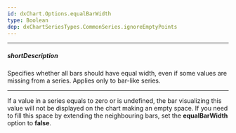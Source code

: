 ```yaml
---
id: dxChart.Options.equalBarWidth
type: Boolean
dep: dxChartSeriesTypes.CommonSeries.ignoreEmptyPoints
---
```

---
##### shortDescription
Specifies whether all bars should have equal width, even if some values are missing from a series. Applies only to bar-like series.

---
If a value in a series equals to zero or is undefined, the bar visualizing this value will not be displayed on the chart making an empty space. If you need to fill this space by extending the neighbouring bars, set the **equalBarWidth** option to **false**.